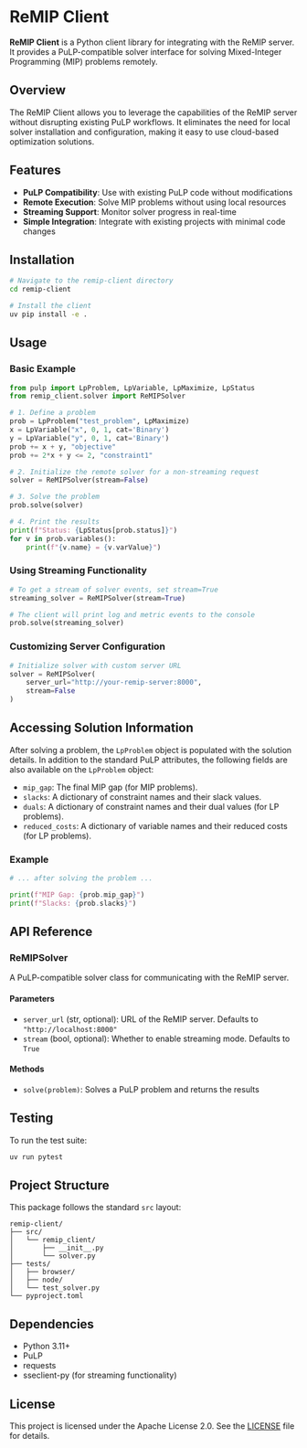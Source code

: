 # ReMIP Client

**ReMIP Client** is a Python client library for integrating with the ReMIP server. It provides a PuLP-compatible solver interface for solving Mixed-Integer Programming (MIP) problems remotely.

## Overview

The ReMIP Client allows you to leverage the capabilities of the ReMIP server without disrupting existing PuLP workflows. It eliminates the need for local solver installation and configuration, making it easy to use cloud-based optimization solutions.

## Features

- **PuLP Compatibility**: Use with existing PuLP code without modifications
- **Remote Execution**: Solve MIP problems without using local resources
- **Streaming Support**: Monitor solver progress in real-time
- **Simple Integration**: Integrate with existing projects with minimal code changes

## Installation

```bash
# Navigate to the remip-client directory
cd remip-client

# Install the client
uv pip install -e .
```

## Usage

### Basic Example

```python
from pulp import LpProblem, LpVariable, LpMaximize, LpStatus
from remip_client.solver import ReMIPSolver

# 1. Define a problem
prob = LpProblem("test_problem", LpMaximize)
x = LpVariable("x", 0, 1, cat='Binary')
y = LpVariable("y", 0, 1, cat='Binary')
prob += x + y, "objective"
prob += 2*x + y <= 2, "constraint1"

# 2. Initialize the remote solver for a non-streaming request
solver = ReMIPSolver(stream=False)

# 3. Solve the problem
prob.solve(solver)

# 4. Print the results
print(f"Status: {LpStatus[prob.status]}")
for v in prob.variables():
    print(f"{v.name} = {v.varValue}")
```

### Using Streaming Functionality

```python
# To get a stream of solver events, set stream=True
streaming_solver = ReMIPSolver(stream=True)

# The client will print log and metric events to the console
prob.solve(streaming_solver)
```

### Customizing Server Configuration

```python
# Initialize solver with custom server URL
solver = ReMIPSolver(
    server_url="http://your-remip-server:8000",
    stream=False
)
```

## Accessing Solution Information

After solving a problem, the `LpProblem` object is populated with the solution details.
In addition to the standard PuLP attributes, the following fields are also available on the `LpProblem` object:

-   `mip_gap`: The final MIP gap (for MIP problems).
-   `slacks`: A dictionary of constraint names and their slack values.
-   `duals`: A dictionary of constraint names and their dual values (for LP problems).
-   `reduced_costs`: A dictionary of variable names and their reduced costs (for LP problems).

### Example

```python
# ... after solving the problem ...

print(f"MIP Gap: {prob.mip_gap}")
print(f"Slacks: {prob.slacks}")
```

## API Reference

### ReMIPSolver

A PuLP-compatible solver class for communicating with the ReMIP server.

#### Parameters

- `server_url` (str, optional): URL of the ReMIP server. Defaults to `"http://localhost:8000"`
- `stream` (bool, optional): Whether to enable streaming mode. Defaults to `True`

#### Methods

- `solve(problem)`: Solves a PuLP problem and returns the results

## Testing

To run the test suite:

```bash
uv run pytest
```

## Project Structure

This package follows the standard `src` layout:

```
remip-client/
├── src/
│   └── remip_client/
│       ├── __init__.py
│       └── solver.py
├── tests/
│   ├── browser/
│   ├── node/
│   └── test_solver.py
└── pyproject.toml
```

## Dependencies

- Python 3.11+
- PuLP
- requests
- sseclient-py (for streaming functionality)

## License

This project is licensed under the Apache License 2.0. See the [LICENSE](../LICENSE) file for details.
